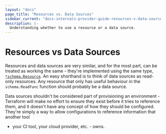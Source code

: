 ```yaml
---
layout: "docs"
page_title: "Resources vs. Data Sources"
sidebar_current: "docs-internals-provider-guide-resources-v-data-sources"
description: |-
  Understanding whether to use a resource or a data source.
---
```


# Resources vs Data Sources

Resources and data sources are very similar, and for the most part, can be
treated as working the same - they're implemented using the same type,
[`*schema.Resource`](https://godoc.org/github.com/hashicorp/terraform/helper/schema#Resource).
An easy shorthand is to think of data sources as read-only resources. Any
resource that only has useful behaviour in the `schema.ReadFunc` function
should probably be a data source.

Data sources shouldn't be considered part of provisioning an environment -
Terraform will make no effort to ensure they exist before it tries to reference
them, and it doesn't have any concept of how they should be configured. They're
simply a way to allow configurations to reference information that another tool
- your CI tool, your cloud provider, etc. - owns.
